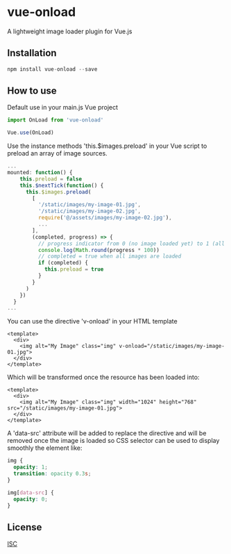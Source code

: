 # vue-onload

A lightweight image loader plugin for Vue.js

## Installation

```javascript
npm install vue-onload --save
```

## How to use

Default use in your main.js Vue project

```javascript
import OnLoad from 'vue-onload'

Vue.use(OnLoad)
```

Use the instance methods 'this.$images.preload' in your Vue script to preload an array of image sources.

```javascript
...
mounted: function() {
    this.preload = false
    this.$nextTick(function() {
      this.$images.preload(
        [
          '/static/images/my-image-01.jpg',
          '/static/images/my-image-02.jpg',
          require('@/assets/images/my-image-02.jpg'),
          ...
        ],
        (completed, progress) => {
          // progress indicator from 0 (no image loaded yet) to 1 (all images loaded)
          console.log(Math.round(progress * 100))
          // completed = true when all images are loaded
          if (completed) {
            this.preload = true
          }
        }
      )
    })
  }
...
```

You can use the directive 'v-onload' in your HTML template

```
<template>
  <div>
    <img alt="My Image" class="img" v-onload="/static/images/my-image-01.jpg">
  </div>
</template>
```

Which will be transformed once the resource has been loaded into:

```
<template>
  <div>
    <img alt="My Image" class="img" width="1024" height="768" src="/static/images/my-image-01.jpg">
  </div>
</template>
```

A 'data-src' attribute will be added to replace the directive and will be removed once the image is loaded so CSS selector can be used to display smoothly the element like:

```css
img {
  opacity: 1;
  transition: opacity 0.3s;
}

img[data-src] {
  opacity: 0;
}
```

## License

[ISC](https://opensource.org/licenses/ISC)
